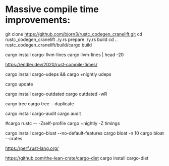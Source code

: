 # Massive compile time improvements:
git clone https://github.com/bjorn3/rustc_codegen_cranelift.git
cd rustc_codegen_cranelift
./y.rs prepare
./y.rs build
cd ..
rustc_codegen_cranelift/build/cargo build



cargo install cargo-llvm-lines
cargo llvm-lines | head -20

https://endler.dev/2020/rust-compile-times/



cargo install cargo-udeps && cargo +nightly udeps


cargo update


cargo install cargo-outdated
cargo outdated -wR

cargo tree
cargo tree --duplicate

cargo install cargo-audit
cargo audit


#cargo rustc -- -Zself-profile
cargo +nightly -Z timings


cargo install cargo-bloat --no-default-features 
cargo bloat -n 10
cargo bloat --crates

https://perf.rust-lang.org/


https://github.com/the-lean-crate/cargo-diet
cargo install cargo-diet



